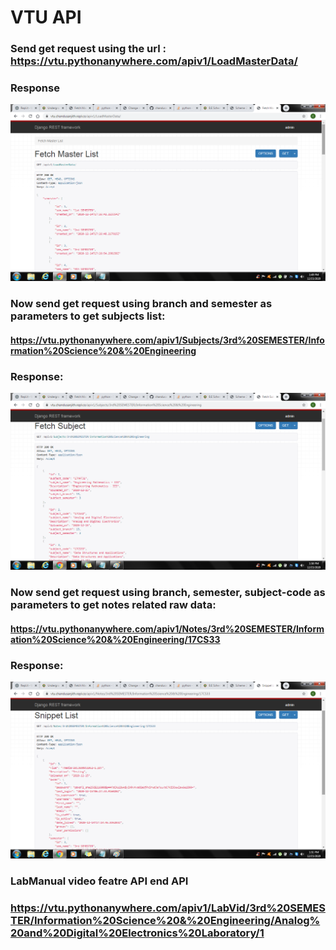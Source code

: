 
# VTU API
### Send get request using the url : https://vtu.pythonanywhere.com/apiv1/LoadMasterData/

### Response

![alt text](https://github.com/chandusanjith/VTU/blob/master/vtu1.png?raw=true)

### Now send get request using branch and semester as parameters to get subjects list:
#### https://vtu.pythonanywhere.com/apiv1/Subjects/3rd%20SEMESTER/Information%20Science%20&%20Engineering
### Response:
![alt text](https://github.com/chandusanjith/VTU/blob/master/vtu2.png?raw=true)

### Now send get request using branch, semester, subject-code as parameters to get notes related raw data:
#### https://vtu.pythonanywhere.com/apiv1/Notes/3rd%20SEMESTER/Information%20Science%20&%20Engineering/17CS33

### Response:

![alt text](https://github.com/chandusanjith/VTU/blob/master/vtu3.png?raw=true)



### LabManual video featre API end API

### https://vtu.pythonanywhere.com/apiv1/LabVid/3rd%20SEMESTER/Information%20Science%20&%20Engineering/Analog%20and%20Digital%20Electronics%20Laboratory/1